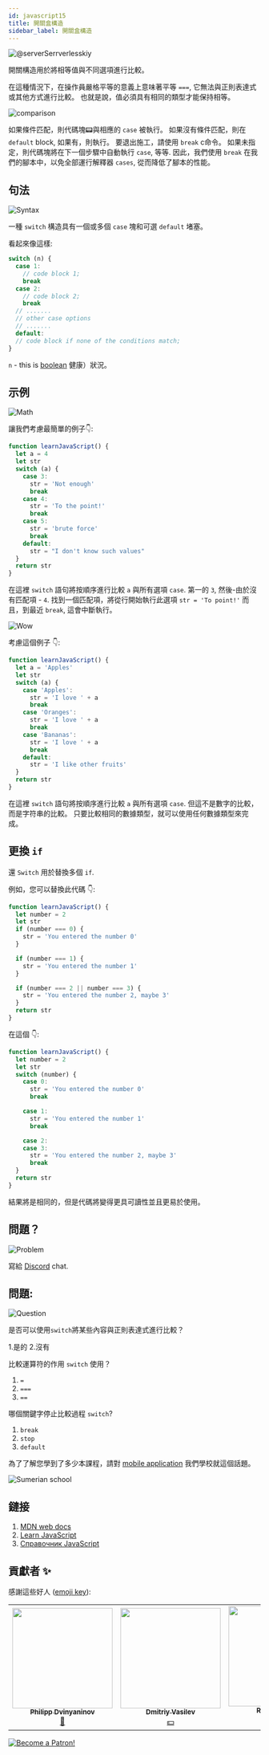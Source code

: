 ```yaml
---
id: javascript15
title: 開關盒構造
sidebar_label: 開關盒構造
---
```


![@serverSerrverlesskiy](/img/javascript/headers/14.jpg)

開關構造用於將相等值與不同選項進行比較。

在這種情況下，在操作員嚴格平等的意義上意味著平等 `===`, 它無法與正則表達式或其他方式進行比較。 也就是說，值必須具有相同的類型才能保持相等。

![comparison](https://media.giphy.com/media/icJA0VF7ntoEL18Jez/giphy.gif)

如果條件匹配，則代碼塊📟與相應的 `case` 被執行。 如果沒有條件匹配，則在 `default` block, 如果有，則執行。 要退出施工，請使用 `break` c命令。 如果未指定，則代碼塊將在下一個步驟中自動執行 `case`, 等等. 因此，我們使用 `break` 在我們的腳本中，以免全部運行解釋器 `cases`, 從而降低了腳本的性能。

## 句法

![Syntax](https://media.giphy.com/media/yR4xZagT71AAM/giphy.gif)

一種 `switch` 構造具有一個或多個 `case` 塊和可選 `default` 堵塞。

看起來像這樣:

```jsx
switch (n) {
  case 1:
    // code block 1;
    break
  case 2:
    // code block 2;
    break
  // .......
  // other case options
  // .......
  default:
  // code block if none of the conditions match;
}
```

`n` - this is [boolean](https://react-native-village.github.io/docs/javascript08) 健康）狀況。

## 示例

![Math](https://media.giphy.com/media/xT1Ra5h24Eliux3UVq/giphy.gif)

讓我們考慮最簡單的例子👇:

```jsx live
function learnJavaScript() {
  let a = 4
  let str
  switch (a) {
    case 3:
      str = 'Not enough'
      break
    case 4:
      str = 'To the point!'
      break
    case 5:
      str = 'brute force'
      break
    default:
      str = "I don't know such values"
  }
  return str
}
```

在這裡 `switch` 語句將按順序進行比較 `a` 與所有選項 `case`.
第一的 `3`, 然後-由於沒有匹配項 - `4`. 找到一個匹配項，將從行開始執行此選項 `str = 'To point!'` 而且，到最近 `break`, 這會中斷執行。

![Wow](https://media.giphy.com/media/3oriO13KTkzPwTykp2/giphy.gif)

考慮這個例子 👇:

```jsx live
function learnJavaScript() {
  let a = 'Apples'
  let str
  switch (a) {
    case 'Apples':
      str = 'I love ' + a
      break
    case 'Oranges':
      str = 'I love ' + a
      break
    case 'Bananas':
      str = 'I love ' + a
      break
    default:
      str = 'I like other fruits'
  }
  return str
}
```

在這裡 `switch` 語句將按順序進行比較 `a` 與所有選項 `case`. 但這不是數字的比較，而是字符串的比較。 只要比較相同的數據類型，就可以使用任何數據類型來完成。

## 更換 `if`

還 `Switch` 用於替換多個 `if`.

例如，您可以替換此代碼 👇:

```jsx live
function learnJavaScript() {
  let number = 2
  let str
  if (number === 0) {
    str = 'You entered the number 0'
  }

  if (number === 1) {
    str = 'You entered the number 1'
  }

  if (number === 2 || number === 3) {
    str = 'You entered the number 2, maybe 3'
  }
  return str
}
```

在這個 👇:

```jsx live
function learnJavaScript() {
  let number = 2
  let str
  switch (number) {
    case 0:
      str = 'You entered the number 0'
      break

    case 1:
      str = 'You entered the number 1'
      break

    case 2:
    case 3:
      str = 'You entered the number 2, maybe 3'
      break
  }
  return str
}
```

結果將是相同的，但是代碼將變得更具可讀性並且更易於使用。

## 問題？

![Problem](https://media.giphy.com/media/xTiTnGeUsWOEwsGoG4/giphy.gif)

寫給 [Discord](https://discord.gg/6GDAfXn) chat.

## 問題:

![Question](https://media.giphy.com/media/l0HlRnAWXxn0MhKLK/giphy.gif)

是否可以使用`switch`將某些內容與正則表達式進行比較？

1.是的
2.沒有

比較運算符的作用 `switch` 使用？

1. `=`
2. `===`
3. `==`

哪個關鍵字停止比較過程 `switch`?

1. `break`
2. `stop`
3. `default`

為了了解您學到了多少本課程，請對 [mobile application](http://onelink.to/njhc95) 我們學校就這個話題。

![Sumerian school](/img/app.jpg)

## 鏈接

1.  [MDN web docs](https://developer.mozilla.org/ru/docs/Web/JavaScript/Reference/Statements/switch)
2.  [Learn JavaScript](https://learn.javascript.ru/switch)
3.  [Справочник JavaScript](https://javascript.ru/switch)

## 貢獻者 ✨

感謝這些好人 ([emoji key](https://allcontributors.org/docs/en/emoji-key)):

<!-- ALL-CONTRIBUTORS-LIST:START - Do not remove or modify this section -->
<!-- prettier-ignore-start -->
<!-- markdownlint-disable -->
<table>
  <tr>
    <td align="center"><a href="https://github.com/FELiX-RN"><img src="https://avatars0.githubusercontent.com/u/72006627?v=4?s=200" width="200px;" alt=""/><br /><sub><b>Philipp Dvinyaninov</b></sub></a><br /><a href="https://github.com/gHashTag/react-native-village/commits?author=FELiX-RN" title="Documentation">📖</a></td>
    <td align="center"><a href="https://fullstackserverless.github.io/"><img src="https://avatars0.githubusercontent.com/u/6774813?v=4?s=200" width="200px;" alt=""/><br /><sub><b>Dmitriy Vasilev</b></sub></a><br /><a href="#financial-gHashTag" title="Financial">💵</a></td>
    <td align="center"><a href="https://github.com/Resoner2005"><img src="https://avatars1.githubusercontent.com/u/75675814?v=4?s=200" width="200px;" alt=""/><br /><sub><b>Resoner2005</b></sub></a><br /><a href="https://github.com/gHashTag/react-native-village/issues?q=author%3AResoner2005" title="Bug reports">🐛 🎨 🖋</a></td>
    <td align="center"><a href="https://github.com/Navernoss"><img src="https://avatars0.githubusercontent.com/u/75784137?v=4?s=200" width="200px;" alt=""/><br /><sub><b>Navernoss</b></sub></a><br /><a href="#content-Navernoss" title="Content">🖋 🐛 🎨 </a></td>
  </tr>
  
</table>

<!-- markdownlint-restore -->
<!-- prettier-ignore-end -->

<!-- ALL-CONTRIBUTORS-LIST:END -->

[![Become a Patron!](/img/logo/patreon.jpg)](https://www.patreon.com/bePatron?u=31769291)
